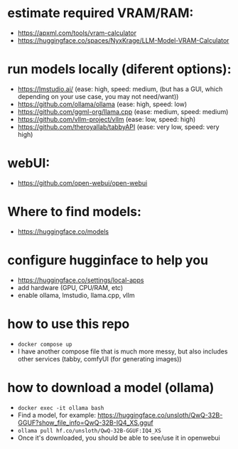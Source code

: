 # estimate required VRAM/RAM:
- https://apxml.com/tools/vram-calculator
- https://huggingface.co/spaces/NyxKrage/LLM-Model-VRAM-Calculator

# run models locally (diferent options):
- https://lmstudio.ai/ (ease: high, speed: medium, (but has a GUI, which depending on your use case, you may not need/want))
- https://github.com/ollama/ollama (ease: high, speed: low)
- https://github.com/ggml-org/llama.cpp (ease: medium, speed: medium)
- https://github.com/vllm-project/vllm (ease: low, speed: high)
- https://github.com/theroyallab/tabbyAPI (ease: very low, speed: very high)

# webUI:
- https://github.com/open-webui/open-webui

# Where to find models:
- https://huggingface.co/models

# configure hugginface to help you
- https://huggingface.co/settings/local-apps
- add hardware (GPU, CPU/RAM, etc)
- enable ollama, lmstudio, llama.cpp, vllm

# how to use this repo
- `docker compose up`
- I have another compose file that is much more messy, but also includes other services (tabby, comfyUI (for generating images))

# how to download a model (ollama)
- `docker exec -it ollama bash`
- Find a model, for example: https://huggingface.co/unsloth/QwQ-32B-GGUF?show_file_info=QwQ-32B-IQ4_XS.gguf
- `ollama pull hf.co/unsloth/QwQ-32B-GGUF:IQ4_XS`
- Once it's downloaded, you should be able to see/use it in openwebui
